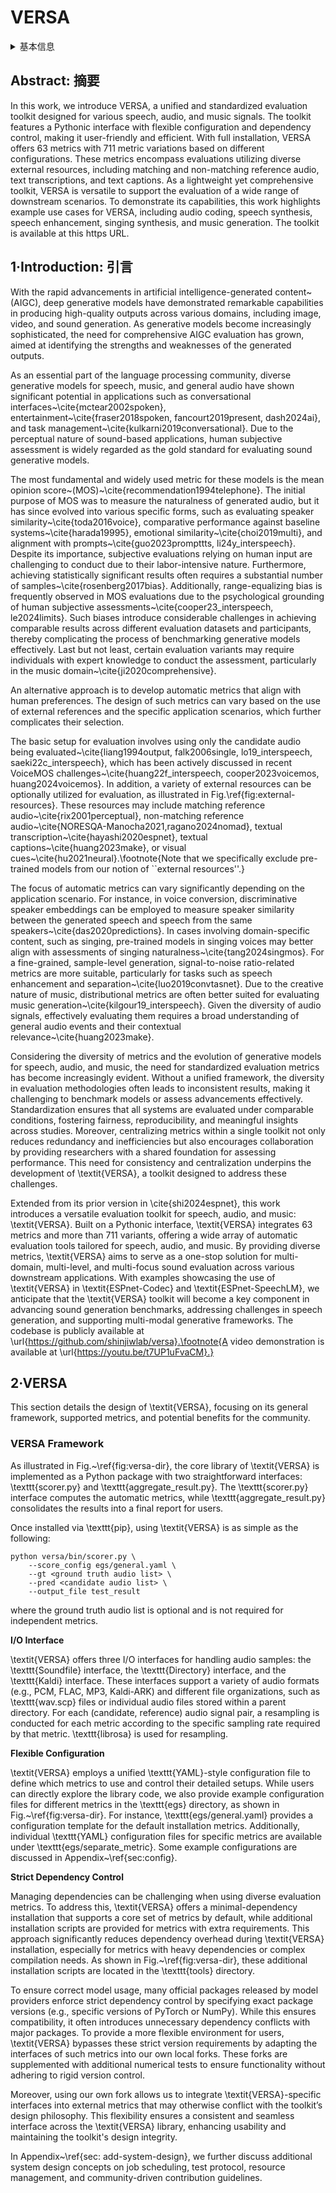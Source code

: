 # VERSA

<details>
<summary>基本信息</summary>

- 标题: "VERSA: A Versatile Evaluation Toolkit for Speech, Audio, and Music"
- 作者:
  - 01 Jiatong Shi
  - 02 Hye-jin Shim
  - 03 Jinchuan Tian
  - 04 Siddhant Arora
  - 05 Haibin Wu
  - 06 Darius Petermann
  - 07 Jia Qi Yip
  - 08 You Zhang
  - 09 Yuxun Tang
  - 10 Wangyou Zhang
  - 11 Dareen Safar Alharthi
  - 12 Yichen Huang
  - 13 Koichi Saito
  - 14 Jionghao Han
  - 15 Yiwen Zhao
  - 16 Chris Donahue
  - 17 Shinji Watanabe
- 链接:
  - [ArXiv](https://arxiv.org/abs/2412.17667)
  - [Publication]()
  - [Github](https://github.com/shinjiwlab/versa)
  - [Demo]()
- 文件:
  - [ArXiv](_PDF/2412.17667v1__VERSA__A_Versatile_Evaluation_Toolkit_for_Speech_Audio_and_Music.pdf)
  - [Publication] #TODO

</details>

## Abstract: 摘要

In this work, we introduce VERSA, a unified and standardized evaluation toolkit designed for various speech, audio, and music signals.
The toolkit features a Pythonic interface with flexible configuration and dependency control, making it user-friendly and efficient.
With full installation, VERSA offers 63 metrics with 711 metric variations based on different configurations.
These metrics encompass evaluations utilizing diverse external resources, including matching and non-matching reference audio, text transcriptions, and text captions.
As a lightweight yet comprehensive toolkit, VERSA is versatile to support the evaluation of a wide range of downstream scenarios.
To demonstrate its capabilities, this work highlights example use cases for VERSA, including audio coding, speech synthesis, speech enhancement, singing synthesis, and music generation.
The toolkit is available at this https URL.

## 1·Introduction: 引言

With the rapid advancements in artificial intelligence-generated content~(AIGC), deep generative models have demonstrated remarkable capabilities in producing high-quality outputs across various domains, including image, video, and sound generation. As generative models become increasingly sophisticated, the need for comprehensive AIGC evaluation has grown, aimed at identifying the strengths and weaknesses of the generated outputs.

As an essential part of the language processing community, diverse generative models for speech, music, and general audio have shown significant potential in applications such as conversational interfaces~\cite{mctear2002spoken}, entertainment~\cite{fraser2018spoken, fancourt2019present, dash2024ai}, and task management~\cite{kulkarni2019conversational}. Due to the perceptual nature of sound-based applications, human subjective assessment is widely regarded as the gold standard for evaluating sound generative models.

The most fundamental and widely used metric for these models is the mean opinion score~(MOS)~\cite{recommendation1994telephone}. The initial purpose of MOS was to measure the naturalness of generated audio, but it has since evolved into various specific forms, such as evaluating speaker similarity~\cite{toda2016voice}, comparative performance against baseline systems~\cite{harada19995}, emotional similarity~\cite{choi2019multi}, and alignment with prompts~\cite{guo2023prompttts, li24y_interspeech}. Despite its importance, subjective evaluations relying on human input are challenging to conduct due to their labor-intensive nature. Furthermore, achieving statistically significant results often requires a substantial number of samples~\cite{rosenberg2017bias}. Additionally, range-equalizing bias is frequently observed in MOS evaluations due to the psychological grounding of human subjective assessments~\cite{cooper23_interspeech, le2024limits}. Such biases introduce considerable challenges in achieving comparable results across different evaluation datasets and participants, thereby complicating the process of benchmarking generative models effectively. Last but not least, certain evaluation variants may require individuals with expert knowledge to conduct the assessment, particularly in the music domain~\cite{ji2020comprehensive}.

An alternative approach is to develop automatic metrics that align with human preferences. The design of such metrics can vary based on the use of external references and the specific application scenarios, which further complicates their selection.

The basic setup for evaluation involves using only the candidate audio being evaluated~\cite{liang1994output, falk2006single, lo19_interspeech, saeki22c_interspeech}, which has been actively discussed in recent VoiceMOS challenges~\cite{huang22f_interspeech, cooper2023voicemos, huang2024voicemos}. In addition, a variety of external resources can be optionally utilized for evaluation, as illustrated in Fig.\ref{fig:external-resources}. These resources may include matching reference audio~\cite{rix2001perceptual}, non-matching reference audio~\cite{NORESQA-Manocha2021,ragano2024nomad}, textual transcription~\cite{hayashi2020espnet}, textual captions~\cite{huang2023make}, or visual cues~\cite{hu2021neural}.\footnote{Note that we specifically exclude pre-trained models from our notion of ``external resources''.}

The focus of automatic metrics can vary significantly depending on the application scenario. For instance, in voice conversion, discriminative speaker embeddings can be employed to measure speaker similarity between the generated speech and speech from the same speakers~\cite{das2020predictions}. In cases involving domain-specific content, such as singing, pre-trained models in singing voices may better align with assessments of singing naturalness~\cite{tang2024singmos}. For a fine-grained, sample-level generation, signal-to-noise ratio-related metrics are more suitable, particularly for tasks such as speech enhancement and separation~\cite{luo2019convtasnet}. Due to the creative nature of music, distributional metrics are often better suited for evaluating music generation~\cite{kilgour19_interspeech}. Given the diversity of audio signals, effectively evaluating them requires a broad understanding of general audio events and their contextual relevance~\cite{huang2023make}.

Considering the diversity of metrics and the evolution of generative models for speech, audio, and music, the need for standardized evaluation metrics has become increasingly evident. Without a unified framework, the diversity in evaluation methodologies often leads to inconsistent results, making it challenging to benchmark models or assess advancements effectively. Standardization ensures that all systems are evaluated under comparable conditions, fostering fairness, reproducibility, and meaningful insights across studies. Moreover, centralizing metrics within a single toolkit not only reduces redundancy and inefficiencies but also encourages collaboration by providing researchers with a shared foundation for assessing performance. This need for consistency and centralization underpins the development of \textit{VERSA}, a toolkit designed to address these challenges.

Extended from its prior version in \cite{shi2024espnet}, this work introduces a versatile evaluation toolkit for speech, audio, and music: \textit{VERSA}. Built on a Pythonic interface, \textit{VERSA} integrates 63 metrics and more than 711 variants, offering a wide array of automatic evaluation tools tailored for speech, audio, and music. By providing diverse metrics, \textit{VERSA} aims to serve as a one-stop solution for multi-domain, multi-level, and multi-focus sound evaluation across various downstream applications. With examples showcasing the use of \textit{VERSA} in \textit{ESPnet-Codec} and \textit{ESPnet-SpeechLM}, we anticipate that the \textit{VERSA} toolkit will become a key component in advancing sound generation benchmarks, addressing challenges in speech generation, and supporting multi-modal generative frameworks. The codebase is publicly available at \url{https://github.com/shinjiwlab/versa}.\footnote{A video demonstration is available at \url{https://youtu.be/t7UP1uFvaCM}.}

## 2·VERSA

This section details the design of \textit{VERSA}, focusing on its general framework, supported metrics, and potential benefits for the community.

### VERSA Framework

As illustrated in Fig.~\ref{fig:versa-dir}, the core library of \textit{VERSA} is implemented as a Python package with two straightforward interfaces: \texttt{scorer.py} and \texttt{aggregate\_result.py}. The \texttt{scorer.py} interface computes the automatic metrics, while \texttt{aggregate\_result.py} consolidates the results into a final report for users.

Once installed via \texttt{pip}, using \textit{VERSA} is as simple as the following:

```
python versa/bin/scorer.py \
    --score_config egs/general.yaml \
    --gt <ground truth audio list> \
    --pred <candidate audio list> \
    --output_file test_result
```

where the ground truth audio list is optional and is not required for independent metrics.

**I/O Interface**

\textit{VERSA} offers three I/O interfaces for handling audio samples: the \texttt{Soundfile} interface, the \texttt{Directory} interface, and the \texttt{Kaldi} interface. These interfaces support a variety of audio formats (e.g., PCM, FLAC, MP3, Kaldi-ARK) and different file organizations, such as \texttt{wav.scp} files or individual audio files stored within a parent directory. For each (candidate, reference) audio signal pair, a resampling is conducted for each metric according to the specific sampling rate required by that metric. \texttt{librosa} is used for resampling.

**Flexible Configuration**

\textit{VERSA} employs a unified \texttt{YAML}-style configuration file to define which metrics to use and control their detailed setups. While users can directly explore the library code, we also provide example configuration files for different metrics in the \texttt{egs} directory, as shown in Fig.~\ref{fig:versa-dir}. For instance, \texttt{egs/general.yaml} provides a configuration template for the default installation metrics. Additionally, individual \texttt{YAML} configuration files for specific metrics are available under \texttt{egs/separate\_metric}. Some example configurations are discussed in Appendix~\ref{sec:config}.

**Strict Dependency Control**

Managing dependencies can be challenging when using diverse evaluation metrics. To address this, \textit{VERSA} offers a minimal-dependency installation that supports a core set of metrics by default, while additional installation scripts are provided for metrics with extra requirements. This approach significantly reduces dependency overhead during \textit{VERSA} installation, especially for metrics with heavy dependencies or complex compilation needs. As shown in Fig.~\ref{fig:versa-dir}, these additional installation scripts are located in the \texttt{tools} directory.

To ensure correct model usage, many official packages released by model providers enforce strict dependency control by specifying exact package versions (e.g., specific versions of PyTorch or NumPy). While this ensures compatibility, it often introduces unnecessary dependency conflicts with major packages. To provide a more flexible environment for users, \textit{VERSA} bypasses these strict version requirements by adapting the interfaces of such metrics into our own local forks. These forks are supplemented with additional numerical tests to ensure functionality without adhering to rigid version control.

Moreover, using our own fork allows us to integrate \textit{VERSA}-specific interfaces into external metrics that may otherwise conflict with the toolkit’s design philosophy. This flexibility ensures a consistent and seamless interface across the \textit{VERSA} library, enhancing usability and maintaining the toolkit's design integrity.

In Appendix~\ref{sec: add-system-design}, we further discuss additional system design concepts on job scheduling, test protocol, resource management, and community-driven contribution guidelines.
